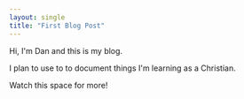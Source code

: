 ```yaml
---
layout: single
title: "First Blog Post"
---
```


Hi, I'm Dan and this is my blog.

I plan to use to to document things I'm learning as a Christian.

Watch this space for more!